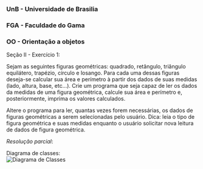 ### UnB - Universidade de Brasilia
### FGA - Faculdade do Gama
### OO - Orientação a objetos

Seção II - Exercício 1:  

Sejam as seguintes figuras geométricas: quadrado, retângulo, triângulo
equilátero, trapézio, círculo e losango. Para cada uma dessas figuras deseja-se
calcular sua área e perímetro à partir dos dados de suas medidas (lado, altura,
base, etc…). Crie um programa que seja capaz de ler os dados da medidas de uma
figura geométrica, calcule sua área e perímetro e, posteriormente, imprima os
valores calculados. 

Altere o programa para ler, quantas vezes forem necessárias, os dados de
figuras geométricas a serem selecionadas pelo usuário. Dica: leia o tipo de
figura geométrica e suas medidas enquanto o usuário solicitar nova leitura de
dados de figura geométrica. 

*Resolução parcial*:  

Diagrama de classes:  
![Diagrama de Classes](https://github.com/andrelanna/fga_oo_turmaA/blob/master/Exercicios/secaoII/exercicio_1/diagClassesExercicio1.png "Diagrama de Classes") 

